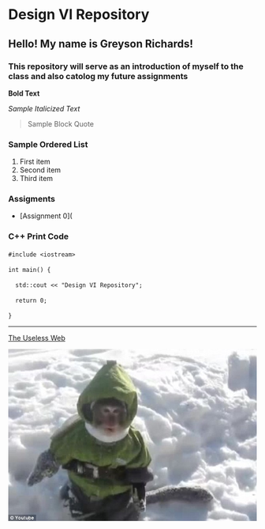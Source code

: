 # Design VI Repository
## Hello! My name is Greyson Richards!
### This repository will serve as an introduction of myself to the class and also catolog my future assignments

**Bold Text**

*Sample Italicized Text*

>Sample Block Quote

### Sample Ordered List
1. First item
2. Second item
3. Third item

### Assigments
- [Assignment 0](


### C++ Print Code
`#include <iostream>`

`int main() {`

`  std::cout << "Design VI Repository";`

`  return 0;`

`}`

---
[The Useless Web](https://theuselessweb.com)

![Snow Macaque in Winter Clothes](snowmacaque.jpg)
